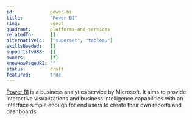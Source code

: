 ```yaml
---
id:				power-bi
title:      	"Power BI"
ring:       	adopt
quadrant:   	platforms-and-services
relatedTo:		[]
alternativeTo:	["superset", "tableau"]
skillsNeeded:	[]
supportsTvdBB:	[]
owners:         [?] 
knowHowPageURI:	""  
status:			draft
featured:       true
---
```


[Power BI](https://powerbi.microsoft.com/en-us/) is a business analytics service by Microsoft. It aims to provide interactive visualizations and business intelligence capabilities with an interface simple enough for end users to create their own reports and dashboards. 